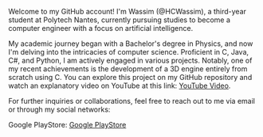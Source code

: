 Welcome to my GitHub account! I'm Wassim (@HCWassim), a third-year student at Polytech Nantes, currently pursuing studies to become a computer engineer with a focus on artificial intelligence.

My academic journey began with a Bachelor's degree in Physics, and now I'm delving into the intricacies of computer science. Proficient in C, Java, C#, and Python, I am actively engaged in various projects. Notably, one of my recent achievements is the development of a 3D engine entirely from scratch using C. You can explore this project on my GitHub repository and watch an explanatory video on YouTube at this link: [YouTube Video](https://www.youtube.com/watch?v=gB2y2YV7Xgo&ab_channel=wassim).

For further inquiries or collaborations, feel free to reach out to me via email or through my social networks:

Google PlayStore: [Google PlayStore](https://play.google.com/store/apps/dev?id=4613795938189914195)

<!---
HCWassim/HCWassim is a ✨ special ✨ repository because its `README.md` (this file) appears on your GitHub profile.
You can click the Preview link to take a look at your changes.
--->
